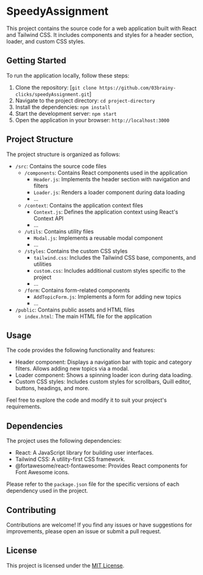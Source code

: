 # SpeedyAssignment

This project contains the source code for a web application built with React and Tailwind CSS. It includes components and styles for a header section, loader, and custom CSS styles.

## Getting Started

To run the application locally, follow these steps:

1. Clone the repository: [`git clone https://github.com/03brainy-clicks/speedyAssignment.git`]
2. Navigate to the project directory: `cd project-directory`
3. Install the dependencies: `npm install`
4. Start the development server: `npm start`
5. Open the application in your browser: `http://localhost:3000`

## Project Structure

The project structure is organized as follows:

- `/src`: Contains the source code files
  - `/components`: Contains React components used in the application
    - `Header.js`: Implements the header section with navigation and filters
    - `Loader.js`: Renders a loader component during data loading
    - ...
  - `/context`: Contains the application context files
    - `Context.js`: Defines the application context using React's Context API
    - ...
  - `/utils`: Contains utility files
    - `Modal.js`: Implements a reusable modal component
    - ...
  - `/styles`: Contains the custom CSS styles
    - `tailwind.css`: Includes the Tailwind CSS base, components, and utilities
    - `custom.css`: Includes additional custom styles specific to the project
    - ...
  - `/form`: Contains form-related components
    - `AddTopicForm.js`: Implements a form for adding new topics
    - ...
- `/public`: Contains public assets and HTML files
  - `index.html`: The main HTML file for the application

## Usage

The code provides the following functionality and features:

- Header component: Displays a navigation bar with topic and category filters. Allows adding new topics via a modal.
- Loader component: Shows a spinning loader icon during data loading.
- Custom CSS styles: Includes custom styles for scrollbars, Quill editor, buttons, headings, and more.

Feel free to explore the code and modify it to suit your project's requirements.

## Dependencies

The project uses the following dependencies:

- React: A JavaScript library for building user interfaces.
- Tailwind CSS: A utility-first CSS framework.
- @fortawesome/react-fontawesome: Provides React components for Font Awesome icons.

Please refer to the `package.json` file for the specific versions of each dependency used in the project.

## Contributing

Contributions are welcome! If you find any issues or have suggestions for improvements, please open an issue or submit a pull request.

## License

This project is licensed under the [MIT License](LICENSE).
